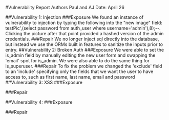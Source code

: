 #Vulnerability Report
Authors Paul and AJ
Date: April 26

##Vulnerability 1: Injection
###Exposure
We found an instance of vulnerability to injection by typing the following into the "new image" field: testPic',(select password from auth_user where username='admin'),8);--.  Clicking the picture after that point provided a hashed version of the admin credentials.
###Repair
We no longer inject sql directly into the database, but instead we use the ORMs built in features to sanitize the inputs prior to entry.
##Vulnerability 2: Broken Auth
###Exposure
We were able to set the is_admin field by manually editing the new user form and swapping the 'email' spot for is_admin.  We were also able to do the same thing for is_superuser.
###Repair
To fix the problem we changed the 'exclude' field to an 'include' specifying only the fields that we want the user to have access to, such as first name, last name, email and password
##Vulnerability 3: XSS
###Exposure

###Repair

##Vulnerability 4:
###Exposure

###Repair
